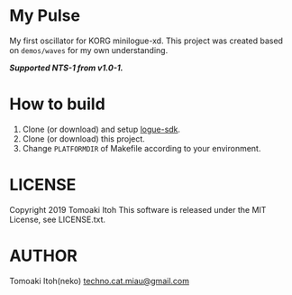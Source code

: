 # My Pulse
My first oscillator for KORG minilogue-xd.
This project was created based on `demos/waves` for my own understanding.

***Supported NTS-1 from v1.0-1.***

# How to build
1. Clone (or download) and setup [logue-sdk](https://github.com/korginc/logue-sdk).
1. Clone (or download) this project.
1. Change `PLATFORMDIR` of Makefile according to your environment.

# LICENSE
Copyright 2019 Tomoaki Itoh
This software is released under the MIT License, see LICENSE.txt.

# AUTHOR
Tomoaki Itoh(neko) techno.cat.miau@gmail.com
